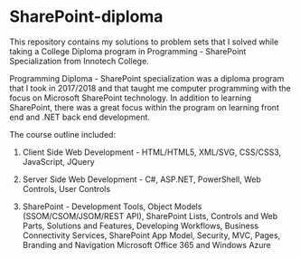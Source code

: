 # SharePoint-diploma

This repository contains my solutions to problem sets that I solved while taking a College Diploma program in Programming - SharePoint Specialization from Innotech College.

Programming Diploma - SharePoint specialization was a diploma program that I took in 2017/2018 and that taught me computer programming with the focus on Microsoft SharePoint technology. In addition to learning SharePoint, there was a great focus within the program on learning front end and .NET back end development.

The course outline included: 

1. Client Side Web Development -
HTML/HTML5,
XML/SVG,
CSS/CSS3,
JavaScript,
JQuery

2. Server Side Web Development -
C#,
ASP.NET,
PowerShell,
Web Controls,
User Controls

3. SharePoint -
Development Tools,
Object Models (SSOM/CSOM/JSOM/REST API),
SharePoint Lists,
Controls and Web Parts,
Solutions and Features,
Developing Workflows,
Business Connectivity Services,
SharePoint App Model,
Security,
MVC,
Pages, Branding and Navigation
Microsoft Office 365 and Windows Azure
